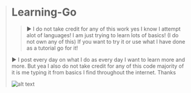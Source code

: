 > # Learning-Go #
> > ► I do not take credit for any of this work yes I know I attempt alot of languages! I am just trying to learn lots of basics! (I do not own any of this) If you want to try it or use what I have done as a tutorial go for it!
> 
> ►  I post every day on what I do as every day I want to learn more and more. But yea I also do not take credit for any of this code majority of it is me typing it from basics I find throughout the internet. Thanks
> 
> 
> 
> ![alt text](https://cdn.discordapp.com/attachments/761612878717386762/771461982800838676/unknown.png)
